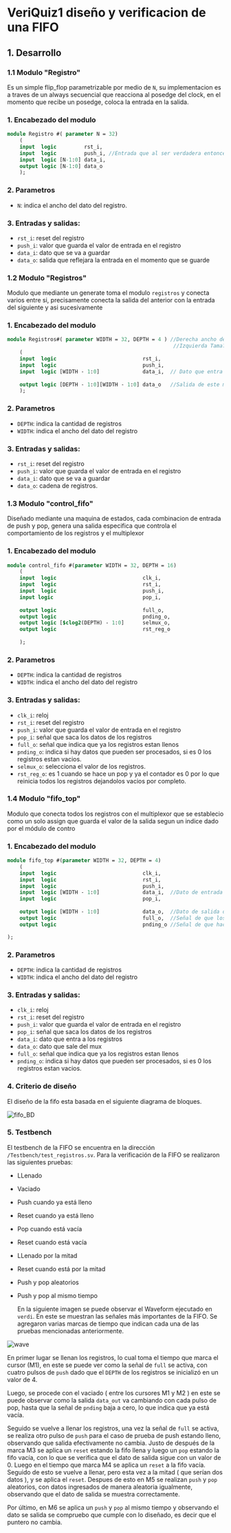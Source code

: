 # VeriQuiz1 diseño y verificacion de una FIFO

## 1. Desarrollo

### 1.1 Modulo "Registro"

Es un simple flip_flop parametrizable por medio de `N`, su implementacion es a traves de un always secuencial que reacciona al posedge del clock, en el momento que recibe un posedge, coloca la entrada en la salida.

### 1. Encabezado del modulo

```SystemVerilog
module Registro #( parameter N = 32)
    (
    input  logic         rst_i, 
    input  logic         push_i, //Entrada que al ser verdadera entoncer manda el valor a la salida
    input  logic [N-1:0] data_i,
    output logic [N-1:0] data_o
    );
```

### 2. Parametros
- `N`: indica el ancho del dato del registro.

### 3. Entradas y salidas:

- `rst_i`: reset del registro
- `push_i`: valor que guarda el valor de entrada en el registro
- `data_i`: dato que se va a guardar
- `data_o`: salida que reflejara la entrada en el momento que se guarde


### 1.2 Modulo "Registros"

Modulo que mediante un generate toma el modulo `registros` y conecta varios entre si, precisamente conecta la salida del anterior con la entrada del siguiente y asi sucesivamente

### 1. Encabezado del modulo

```SystemVerilog
module Registros#( parameter WIDTH = 32, DEPTH = 4 ) //Derecha ancho del vector
                                                      //Izquierda Tama?o de los registros 
    (
    input  logic                            rst_i,
    input  logic                            push_i,
    input  logic [WIDTH - 1:0]              data_i,  // Dato que entra al primer flip flop  
      
    output logic [DEPTH - 1:0][WIDTH - 1:0] data_o   //Salida de este modulo.
    );
```

### 2. Parametros
- `DEPTH`: indica la cantidad de registros
- `WIDTH`: indica el ancho del dato del registro

### 3. Entradas y salidas:

- `rst_i`: reset del registro
- `push_i`: valor que guarda el valor de entrada en el registro
- `data_i`: dato que se va a guardar
- `data_o`: cadena de registros.

### 1.3 Modulo "control_fifo"

Diseñado mediante una maquina de estados, cada combinacion de entrada de push y pop, genera una salida especifica que controla el comportamiento de los registros y el multiplexor

### 1. Encabezado del modulo

```SystemVerilog
module control_fifo #(parameter WIDTH = 32, DEPTH = 16)
    (
    input  logic                            clk_i,
    input  logic                            rst_i,
    input  logic                            push_i,
    input logic                             pop_i,
    
    output logic                            full_o,
    output logic                            pnding_o,
    output logic [$clog2(DEPTH) - 1:0]      selmux_o,
    output logic                            rst_reg_o
    
    );
```

### 2. Parametros
- `DEPTH`: indica la cantidad de registros
- `WIDTH`: indica el ancho del dato del registro

### 3. Entradas y salidas:

- `clk_i`: reloj
- `rst_i`: reset del registro
- `push_i`: valor que guarda el valor de entrada en el registro
- `pop_i`: señal que saca los datos de los registros
- `full_o`: señal que indica que ya los registros estan llenos
- `pnding_o`: indica si hay datos que pueden ser procesados, si es 0 los registros estan vacios.
- `selmux_o`: selecciona el valor de los registros.
- `rst_reg_o`: es 1 cuando se hace un pop y ya el contador es 0 por lo que reinicia todos los registros dejandolos vacios por completo.


### 1.4 Modulo "fifo_top"

Modulo que conecta todos los registros con el multiplexor que se establecio como un solo assign que guarda el valor de la salida segun un indice dado por el módulo de contro

### 1. Encabezado del modulo

```SystemVerilog
module fifo_top #(parameter WIDTH = 32, DEPTH = 4)
    (
    input  logic                            clk_i,  
    input  logic                            rst_i,  
    input  logic                            push_i, 
    input  logic [WIDTH - 1:0]              data_i,  //Dato de entrada que se le hara push
    input  logic                            pop_i,
    
    output logic [WIDTH - 1:0]              data_o,  //Dato de salida despues de hacer pop
    output logic                            full_o,  //Señal de que los registros ya estan llenos 
    output logic                            pnding_o //Señal de que hace falta agregar datos

);
```

### 2. Parametros
- `DEPTH`: indica la cantidad de registros
- `WIDTH`: indica el ancho del dato del registro

### 3. Entradas y salidas:

- `clk_i`: reloj
- `rst_i`: reset del registro
- `push_i`: valor que guarda el valor de entrada en el registro
- `pop_i`: señal que saca los datos de los registros
- `data_i`: dato que entra a los registros
- `data_o`: dato que sale del mux
- `full_o`: señal que indica que ya los registros estan llenos
- `pnding_o`: indica si hay datos que pueden ser procesados, si es 0 los registros estan vacios.

### 4. Criterio de diseño
El diseño de la fifo esta basada en el siguiente diagrama de bloques.

![fifo_BD](https://github.com/Jeremy185/VeriQuiz1/blob/15b142f0191c177260a61b8839d578aafa6e2aef/Imagenes/block_diagram.png)

### 5. Testbench

El testbench de la FIFO se encuentra en la dirección `/Testbench/test_registros.sv`. Para la verificación de la FIFO se realizaron las siguientes pruebas:

- LLenado
- Vaciado
- Push cuando ya está lleno
- Reset cuando ya está lleno
- Pop cuando está vacía
- Reset cuando está vacía
- LLenado por la mitad
- Reset cuando está por la mitad
- Push y pop aleatorios
- Push y pop al mismo tiempo

  En la siguiente imagen se puede observar el Waveform ejecutado en  `verdi`. En este se muestran las señales más importantes de la FIFO. Se agregaron varias marcas de tiempo que indican cada una de las pruebas mencionadas anteriormente.

![wave](Imagenes/waveform.png)

  En primer lugar se llenan los registros, lo cual toma el tiempo que marca el cursor (M1), en este se puede ver como la señal de `full` se activa, con cuatro pulsos de `push` dado que el `DEPTH` de los registros se inicializó en un valor de 4.

  Luego, se procede con el vaciado ( entre los cursores M1 y M2 ) en este se puede observar como la salida `data_out` va cambiando con cada pulso de pop, hasta que la señal de `pnding` baja a cero, lo que indica que ya está vacía.

  Seguido se vuelve a llenar los registros, una vez la señal de `full` se activa, se realiza otro pulso de `push` para el caso de prueba de push estando lleno, observando que salida efectivamente no cambia. Justo de después de la marca M3 se aplica un `reset` estando la fifo llena y luego un `pop` estando la fifo vacía, con lo que se verifica que el dato de salida sigue con un valor de 0. Luego en el tiempo que marca M4 se aplica un `reset` a la fifo vacía. Seguido de esto se vuelve a llenar, pero esta vez a la mitad ( que serían dos datos ), y se aplica el `reset`. Despues de esto en M5 se realizan `push` y `pop` aleatorios, con datos ingresados de manera aleatoria igualmente, observando que el dato de salida se muestra correctamente.

  Por último, en M6 se aplica un `push` y `pop` al mismo tiempo y observando el dato se salida se compruebo que cumple con lo diseñado, es decir que el puntero no cambia.

  

  
  






